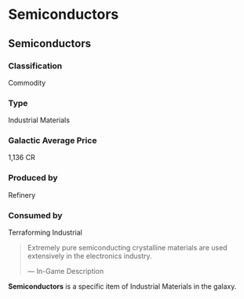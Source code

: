 # Semiconductors
## Semiconductors

		

### Classification

Commodity

### Type

Industrial Materials

### Galactic Average Price

1,136 CR

### Produced by

Refinery

### Consumed by

Terraforming
Industrial

> 
> 
> Extremely pure semiconducting crystalline materials are used extensively in the electronics industry.
> 
> 
> — In-Game Description
> 

**Semiconductors** is a specific item of Industrial Materials in the galaxy.